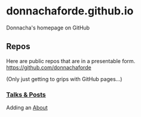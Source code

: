 # donnachaforde.github.io
Donnacha's homepage on GitHub

## Repos
Here are public repos that are in a presentable form. 
https://github.com/donnachaforde

(Only just getting to grips with GitHub pages...)

### [Talks & Posts](https://donnachaforde.github.io/talks-posts/)


Adding an [About](About.md)
